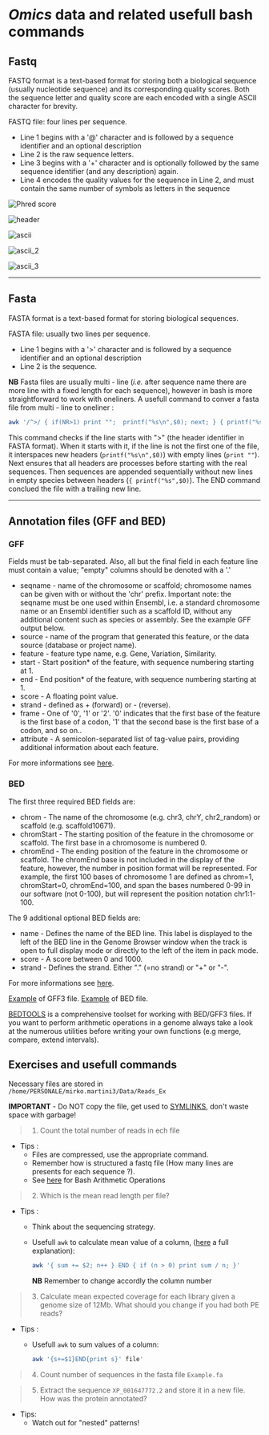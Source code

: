 # *Omics* data and related usefull bash commands

## Fastq

FASTQ format is a text-based format for storing both a biological sequence (usually nucleotide sequence) and its corresponding quality scores. Both the sequence letter and quality score are each encoded with a single ASCII character for brevity.

FASTQ file: four lines per sequence.

* Line 1 begins with a '@' character and is followed by a sequence identifier and an optional description
* Line 2 is the raw sequence letters.
* Line 3 begins with a '+' character and is optionally followed by the same sequence identifier (and any description) again.
* Line 4 encodes the quality values for the sequence in Line 2, and must contain the same number of symbols as letters in the sequence

![Phred score](../99_Figures/Screenshot_2022-03-04%20Phred%20quality%20score%20-%20Wikipedia.png)

![header](https://raw.githubusercontent.com/MariangelaIannello/didattica/main/images/illumina_seq_id.png)

![ascii](../99_Figures/ascii_2.png)

![ascii_2](https://raw.githubusercontent.com/MariangelaIannello/didattica/main/images/ascii.png)

![ascii_3](https://raw.githubusercontent.com/MariangelaIannello/didattica/main/images/ascii33.gif)

---

## Fasta

FASTA format is a text-based format for storing biological sequences.

FASTA file: usually two lines per sequence.

* Line 1 begins with a '>' character and is followed by a sequence identifier and an optional description
* Line 2 is the sequence.

**NB** Fasta files are usually multi - line (*i.e.* after sequence name there are more line with a fixed length for each sequence), however in bash is more straightforward to work with oneliners. A usefull command to conver a fasta file from multi - line to oneliner :

```bash
awk '/^>/ { if(NR>1) print "";  printf("%s\n",$0); next; } { printf("%s",$0);}  END {printf("\n");}' < infile.fa > outfile.fa
```

This command checks if the line starts with ">" (the header identifier in FASTA format). When it starts with it, if the line is not the first one of the file, it interspaces new headers (`printf("%s\n",$0)`) with empty lines (`print ""`). Next ensures that all headers are processes before starting with the real sequences. Then sequences are appended sequentially without new lines in empty species between headers (`{ printf("%s",$0)`). The END command conclued the file with a trailing new line.

---

## Annotation files (GFF and BED)

### GFF

Fields must be tab-separated. Also, all but the final field in each feature line must contain a value; "empty" columns should be denoted with a '.'

* seqname - name of the chromosome or scaffold; chromosome names can be given with or without the 'chr' prefix. Important note: the seqname must be one used within Ensembl, i.e. a standard chromosome name or an Ensembl identifier such as a scaffold ID, without any additional content such as species or assembly. See the example GFF output below.  
* source - name of the program that generated this feature, or the data source (database or project name).  
* feature - feature type name, e.g. Gene, Variation, Similarity.  
* start - Start position* of the feature, with sequence numbering starting at 1.  
* end - End position* of the feature, with sequence numbering starting at 1.  
* score - A floating point value.  
* strand - defined as + (forward) or - (reverse).  
* frame - One of '0', '1' or '2'. '0' indicates that the first base of the feature is the first base of a codon, '1' that the second base is the first base of a codon, and so on..  
* attribute - A semicolon-separated list of tag-value pairs, providing additional information about each feature.  

For more informations see [here](https://www.ensembl.org/info/website/upload/gff.html).  

### BED

The first three required BED fields are:

* chrom - The name of the chromosome (e.g. chr3, chrY, chr2_random) or scaffold (e.g. scaffold10671).  
* chromStart - The starting position of the feature in the chromosome or scaffold. The first base in a chromosome is numbered 0.  
* chromEnd - The ending position of the feature in the chromosome or scaffold. The chromEnd base is not included in the display of the feature, however, the number in position format will be represented. For example, the first 100 bases of chromosome 1 are defined as chrom=1, chromStart=0, chromEnd=100, and span the bases numbered 0-99 in our software (not 0-100), but will represent the position notation chr1:1-100.  

The 9 additional optional BED fields are:

* name - Defines the name of the BED line. This label is displayed to the left of the BED line in the Genome Browser window when the track is open to full display mode or directly to the left of the item in pack mode.  
* score - A score between 0 and 1000.  
* strand - Defines the strand. Either "." (=no strand) or "+" or "-".  

For more informations see [here](http://genome.ucsc.edu/FAQ/FAQformat#format1).  

[Example](https://github.com/jacopoM28/CompOmics_Tutorship/blob/main/2023/1_FastaFastq/GCF_902806645.1_cgigas_uk_roslin_v1_genomic.gff.gz) of GFF3 file. [Example](https://github.com/jacopoM28/CompOmics_Tutorship/blob/main/2023/1_FastaFastq/Cgig_Genes.bed.gz) of BED file.

[BEDTOOLS](https://bedtools.readthedocs.io/en/latest/) is a comprehensive toolset for working with BED/GFF3 files. If you want to perform arithmetic operations in a genome always take a look at the numerous utilities before writing your own functions (e.g merge, compare, extend intervals).  

## Exercises and usefull commands

Necessary files are stored in `/home/PERSONALE/mirko.martini3/Data/Reads_Ex`

**IMPORTANT** - Do NOT copy the file, get used to [SYMLINKS](https://linuxize.com/post/how-to-create-symbolic-links-in-linux-using-the-ln-command/), don't waste space with garbage!

>1. Count the total number of reads in ech file

* Tips :
  * Files are compressed, use the appropriate command.
  * Remember how is structured a fastq file (How many lines are presents for each sequence ?).
  * See [here](https://linuxhint.com/bash_arithmetic_operations/) for Bash Arithmetic Operations

>2. Which is the mean read length per file?

* Tips :
  * Think about the sequencing strategy.
  * Usefull `awk` to calculate mean value of a column, ([here](https://stackoverflow.com/questions/19149731/use-awk-to-find-average-of-a-column) a full explanation):
  
    ```bash
    awk '{ sum += $2; n++ } END { if (n > 0) print sum / n; }'
    ```

    **NB** Remember to change accordly the column number

>3. Calculate mean expected coverage for each library given a genome size of 12Mb. What should you change if you had both PE reads?

* Tips :
  * Usefull `awk` to sum values of a column:
  
    ```bash
    awk '{s+=$1}END{print s}' file'
    ```

>4. Count number of sequences in the fasta file `Example.fa`

>5. Extract the sequence `XP_001647772.2` and store it in a new file. How was the protein annotated?

* Tips:
  * Watch out for "nested" patterns!
